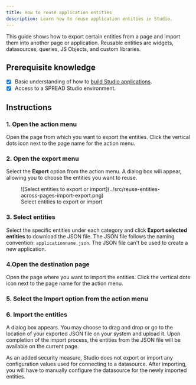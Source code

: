 ```yaml
---
title: How to reuse application entities
description: Learn how to reuse application entities in Studio.
---
```


<!--
README

For guidance on how to write documenation, see https://dev.stage.spread.ai/docs/contributor/guide.html. Contact Documentation when this document is ready for review.
-->

This guide shows how to export certain entities from a page and import them into another page or application. Reusable entities are widgets, datasources, queries, JS Objects, and custom libraries.

## Prerequisite knowledge

- [x] Basic understanding of how to [build Studio applications](../creating-studio-applications.md).
- [x] Access to a SPREAD Studio environment.

## Instructions

### 1. Open the action menu

Open the page from which you want to export the entities. Click the vertical dots icon next to the page name for the action menu.

### 2. Open the export menu

Select the **Export** option from the action menu. A dialog box will appear, allowing you to choose the entities you want to reuse.

<figure markdown="span">
     ![Select entities to export or import](../src/reuse-entities-across-pages-import-export.png)
     <figcaption>Select entities to export or import</figcaption>
</figure>

### 3. Select entities

Select the specific entities under each category and click **Export selected entities** to download the JSON file. The JSON file follows the naming convention: `applicationname.json`. The JSON file can't be used to create a new application.

### 4.Open the destination page

Open the page where you want to import the entities. Click the vertical dots icon next to the page name for the action menu.

### 5. Select the **Import** option from the action menu

### 6. Import the entities

A dialog box appears. You may choose to drag and drop or go to the location of your exported JSON file on your system and upload it. Upon completion of the import process, the entities from the JSON file will be available on the current page.

As an added security measure, Studio does not export or import any configuration values used for connecting to a datasource. After importing, you will have to manually configure the datasource for the newly imported entities.
